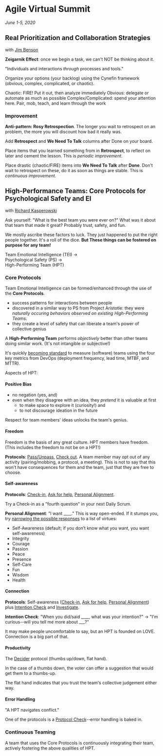 # Agile Virtual Summit
_June 1-5, 2020_

## Real Prioritization and Collaboration Strategies 

with [Jim Benson](@ourfounder)

**Zeigarnik Effect**: once we begin a task, we can't NOT be thinking about it.

"Individuals and interactions _through_ processes and tools."

Organize your options (your backlog) using the Cynefin framework (obvious, complex, complicated, or chaotic).

Chaotic: FIRE! Put it out, then analyze immediately 
Obvious: delegate or automate as much as possible
Complex/Complicated: spend your attention here. Pair, mob, teach, and learn through the work

### Improvement 

**Anti-pattern: Rosy Retrospection**. The longer you wait to retrospect on an problem, the more you will discount how bad it really was.

Add **Retrospect** and **We Need To Talk** columns after Done on your board. 

Place items that you learned something from in **Retrospect**, to reflect on later and cement the lesson. This is _periodic improvement_.

Place drastic (chaotic/FIRE) items into **We Need To Talk** after **Done**. Don't wait to retrospect on these, do it as soon as things are stable. This is _continuous improvement_.


## High-Performance Teams: Core Protocols for Psychological Safety and EI

with [Richard Kasperowski](@rkasper)

Ask yourself: "What is the best team you were ever on?" What was it about that team that made it great? Probably trust, safety, and fun.

We mostly ascribe these factors to luck. They just happened to put the right people together. It's a roll of the dice. **But These things can be fostered on purpose for any team!**

Team Emotional Intelligence (TEI) ->  
Psychological Safety (PS) ->   
High-Performing Team (HPT)

### Core Protocols

Team Emotional Intelligence can be formed/enhanced through the use of the **Core Protocols**. 

+ success patterns for interactions between people
+ discovered in a similar way to PS from Project Aristotle: they were *naturally occuring behaviors observed on existing High-Performing Teams*.
+ they create a level of safety that can liberate a team's power of collective genius

A **High-Performing Team** performs *objectively* better than other teams doing similar work. (It's not intangible or subjective!)

It's quickly [becoming standard](https://www.thoughtworks.com/radar/techniques/four-key-metrics) to measure (software) teams using the four key metrics from DevOps (deployment frequency, lead time, MTBF, and MTTR).

Aspects of HPT:

#### Positive Bias

+ no negation (yes, and)
+ even when they disagree with an idea, they *pretend* it is valuable at first
	+ to make space to explore it (curiosity!) and 
	+ to not discourage ideation in the future

Respect for team members' ideas unlocks the team's genius.

#### Freedom

Freedom is the basis of any great culture. HPT members have freedom. (This includes the freedom to not be on a HPT!)

**Protocols**: [Pass/Unpass](https://thecoreprotocols.org/protocols/pass.html), [Check out](https://thecoreprotocols.org/protocols/checkout.html). A team member may opt out of any activity (pairing/mobbing, a protocol, a meeting). This is not to say that this won't have consequences for them and the team, just that they are free to choose.

#### Self-awareness

**Protocols**: [Check-in](https://thecoreprotocols.org/protocols/checkin.html), [Ask for help](https://thecoreprotocols.org/protocols/askforhelp.html), [Personal Alignment](https://thecoreprotocols.org/protocols/personalalignment.html).

Try a Check-in as a "fourth question" in your next Daily Scrum.

**Personal Alignment**: "I want ____." This is way open-ended. If it stumps you, try [narrowing the possible responses](https://thecoreprotocols.org/applications/personalalignmentexpress.html) to a list of virtues:

+ Self-Awareness (default; if you don’t know what you want, you want self-awareness)
+ Integrity
+ Courage
+ Passion
+ Peace
+ Presence
+ Self-Care
+ Fun
+ Wisdom
+ Health

#### Connection

**Protocols**: Self-awareness ([Check-in](https://thecoreprotocols.org/protocols/checkin.html), [Ask for help](https://thecoreprotocols.org/protocols/askforhelp.html), [Personal Alignment](https://thecoreprotocols.org/protocols/personalalignment.html)) plus [Intention Check](https://thecoreprotocols.org/protocols/intentioncheck.html) and [Investigate](https://thecoreprotocols.org/protocols/investigate.html).

**Intention Check**: "When you did/said ____, what was your intention?" -> "I'm curious--will you tell me more about ___?"

It may make people uncomfortable to say, but an HPT is founded on LOVE. Connection is a big part of that.

#### Productivity

The [Decider](https://thecoreprotocols.org/protocols/decider.html) protocol (thumbs up/down, flat hand). 

In the case of a thumbs down, the voter can offer a suggestion that would get them to a thumbs-up.

The flat hand indicates that you trust the team's collective judgement either way.

#### Error Handling

"A HPT navigates conflict."

One of the protocols is a [Protocol Check](https://thecoreprotocols.org/protocols/protocolcheck.html)--error handling is baked in.

### Continuous Teaming

A team that uses the Core Protocols is continuously integrating their team, actively fostering the above qualities of HPT.